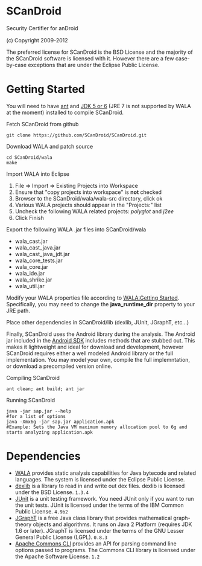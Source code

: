SCanDroid
=========
Security Certiﬁer for anDroid

(c) Copyright 2009-2012

The preferred license for SCanDroid is the BSD License and the majority of the SCanDroid software is licensed with it.  However there are a few case-by-case exceptions that are under the Eclipse Public License.

Getting Started
===============
You will need to have [ant](http://ant.apache.org/) and [JDK 5 or 6](http://www.oracle.com/technetwork/java/javase/downloads/index.html) (JRE 7 is not supported by WALA at the moment) installed to compile SCanDroid.

Fetch SCanDroid from github
```
git clone https://github.com/SCanDroid/SCanDroid.git
```
Download WALA and patch source
```
cd SCanDroid/wala
make
```
Import WALA into Eclipse

1. File => Import => Existing Projects into Workspace
2. Ensure that "copy projects into workspace" is __not__ checked
3. Browser to the SCanDroid/wala/wala-src directory, click ok
4. Various WALA projects should appear in the "Projects:" list
5. Uncheck the following WALA related projects:  _polyglot_ and _j2ee_
6. Click Finish

Export the following WALA .jar files into SCanDroid/wala
- wala_cast.jar
- wala_cast_java.jar
- wala_cast_java_jdt.jar
- wala_core_tests.jar
- wala_core.jar
- wala_ide.jar
- wala_shrike.jar
- wala_util.jar

Modify your WALA properties file according to [WALA:Getting Started](http://wala.sourceforge.net/wiki/index.php/UserGuide:Getting_Started#Configuring_WALA_properties).  Specifically, you may need to change the **java_runtime_dir** property to your JRE path.

Place other dependencies in SCanDroid/lib (dexlib, JUnit, JGraphT, etc...)

Finally, SCanDroid uses the Android library during the analysis.  The Android jar included in the [Android SDK](developer.android.com/sdk) includes methods that are stubbed out.  This makes it lightweight and ideal for download and development, however SCanDroid requires either a well modeled Android library or the full implementation.  You may model your own, compile the full implemntation, or download a precompiled version online.

Compiling SCanDroid
```
ant clean; ant build; ant jar
```
Running SCanDroid
```
java -jar sap.jar --help
#for a list of options
java -Xmx6g -jar sap.jar application.apk
#Example: Sets the Java VM maximum memory allocation pool to 6g and starts analyzing application.apk
```


Dependencies
============
- [WALA](http://wala.sourceforge.net) provides static analysis capabilities for Java bytecode and related languages.  The system is licensed under the Eclipse Public License.
- [dexlib](http://code.google.com/p/smali) is a library to read in and write out dex files. dexlib is licensed under the BSD License. `1.3.4`
- [JUnit](http://www.junit.org) is a unit testing framework. You need JUnit only if you want to run the unit tests.  JUnit is licensed under the terms of the IBM Common Public License. `4.9b2`
- [JGraphT](http://jgrapht.org) is a free Java class library that provides mathematical graph-theory objects and algorithms. It runs on Java 2 Platform (requires JDK 1.6 or later). JGraphT is licensed under the terms of the GNU Lesser General Public License (LGPL). `0.8.3`
- [Apache Commons CLI](http://commons.apache.org/cli) provides an API for parsing command line options passed to programs. The Commons CLI library is licensed under the Apache Software License. `1.2`